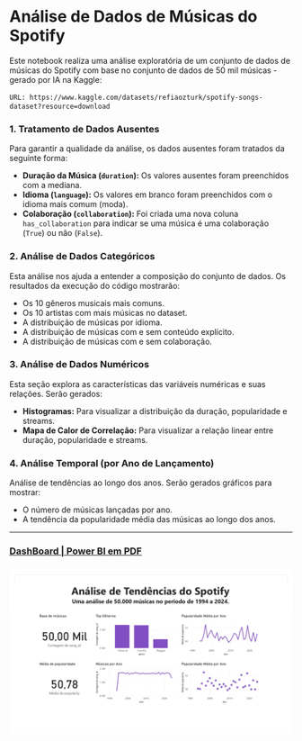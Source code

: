 # Análise de Dados de Músicas do Spotify

Este notebook realiza uma análise exploratória de um conjunto de dados de músicas do Spotify com base no conjunto de dados de 50 mil músicas - gerado por IA na Kaggle:

````
URL: https://www.kaggle.com/datasets/refiaozturk/spotify-songs-dataset?resource=download
````

### 1. Tratamento de Dados Ausentes

Para garantir a qualidade da análise, os dados ausentes foram tratados da seguinte forma:
- **Duração da Música (`duration`):** Os valores ausentes foram preenchidos com a mediana.
- **Idioma (`language`):** Os valores em branco foram preenchidos com o idioma mais comum (moda).
- **Colaboração (`collaboration`):** Foi criada uma nova coluna `has_collaboration` para indicar se uma música é uma colaboração (`True`) ou não (`False`).

### 2. Análise de Dados Categóricos

Esta análise nos ajuda a entender a composição do conjunto de dados. Os resultados da execução do código mostrarão:
- Os 10 gêneros musicais mais comuns.
- Os 10 artistas com mais músicas no dataset.
- A distribuição de músicas por idioma.
- A distribuição de músicas com e sem conteúdo explícito.
- A distribuição de músicas com e sem colaboração.

### 3. Análise de Dados Numéricos

Esta seção explora as características das variáveis numéricas e suas relações. Serão gerados:
- **Histogramas:** Para visualizar a distribuição da duração, popularidade e streams.
- **Mapa de Calor de Correlação:** Para visualizar a relação linear entre duração, popularidade e streams.

### 4. Análise Temporal (por Ano de Lançamento)

Análise de tendências ao longo dos anos. Serão gerados gráficos para mostrar:
- O número de músicas lançadas por ano.
- A tendência da popularidade média das músicas ao longo dos anos.

--- 
### [DashBoard | Power BI em PDF ](/spotify_songs_dashboard.pbix)

### ![DashBoard | Power BI em PDF ](/spotify_songs_dashboard.jpg)

